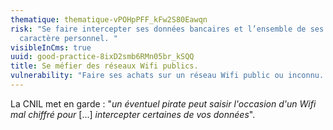 ```yaml
---
thematique: thematique-vPOHpPFF_kFw2S80Eawqn
risk: "Se faire intercepter ses données bancaires et l’ensemble de ses données à
  caractère personnel. "
visibleInCms: true
uuid: good-practice-8ixD2smb6RMn05br_kSQQ
title: Se méfier des réseaux Wifi publics.
vulnerability: "Faire ses achats sur un réseau Wifi public ou inconnu. "
---
```

La CNIL met en garde : "*un éventuel pirate peut saisir l'occasion d'un Wifi mal chiffré pour* \[...] *intercepter* *certaines de vos données*".